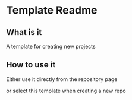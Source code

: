# Template Readme

## What is it

A template for creating new projects

## How to use it

Either use it directly from the repository page

or select this template when creating a new repo
